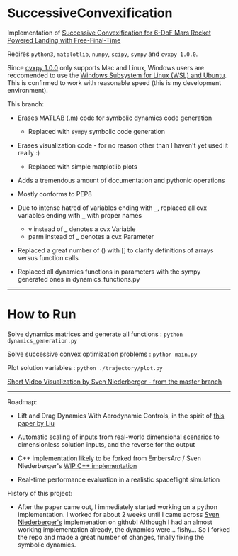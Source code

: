 # SuccessiveConvexification

Implementation of [Successive Convexification for 6-DoF Mars Rocket Powered Landing with Free-Final-Time](https://arxiv.org/abs/1802.03827)

Reqires `python3`, `matplotlib`, `numpy`, `scipy`, `sympy` and `cvxpy 1.0.0`.

Since [cvxpy 1.0.0](https://github.com/cvxgrp/cvxpy/tree/1.0) only supports Mac and Linux, Windows users are reccomended to use the [Windows Subsystem for Linux (WSL) and Ubuntu](https://en.wikipedia.org/wiki/Windows_Subsystem_for_Linux). This is confirmed to work with reasonable speed (this is my development environment).


This branch:
- Erases MATLAB (.m) code for symbolic dynamics code generation
  - Replaced with `sympy` symbolic code generation


- Erases visualization code - for no reason other than I haven't yet used it really :)
  - Replaced with simple matplotlib plots


- Adds a tremendous amount of documentation and pythonic operations
- Mostly conforms to PEP8

- Due to intense hatred of variables ending with `_`, replaced all cvx variables ending with `_` with proper names
   - v instead of _ denotes a cvx Variable
   - parm instead of _ denotes a cvx Parameter


- Replaced a great number of () with [] to clarify definitions of arrays versus function calls

- Replaced all dynamics functions in parameters with the sympy generated ones in dynamics_functions.py

----

# How to Run

Solve dynamics matrices and generate all functions : `python dynamics_generation.py`

Solve successive convex optimization problems : `python main.py`

Plot solution variables : `python ./trajectory/plot.py`


[Short Video Visualization by Sven Niederberger - from the master branch](https://gfycat.com/HideousUniqueEthiopianwolf)

----

Roadmap:

- Lift and Drag Dynamics With Aerodynamic Controls, in the spirit of [this paper by Liu](https://arc.aiaa.org/doi/abs/10.2514/6.2017-1732)

- Automatic scaling of inputs from real-world dimensional scenarios to dimensionless solution inputs, and the reverse for the output

- C++ implementation likely to be forked from EmbersArc / Sven Niederberger's [WIP C++ implementation](https://github.com/EmbersArc/SuccessiveConvexificationCpp)

- Real-time performance evaluation in a realistic spaceflight simulation



History of this project:

- After the paper came out, I immediately started working on a python implementation. I worked for about 2 weeks until I came across [Sven Niederberger's](https://github.com/EmbersArc) implemenation on github! Although I had an almost working implementation already, the dynamics were... fishy... So I forked the repo and made a great number of changes, finally fixing the symbolic dynamics.
